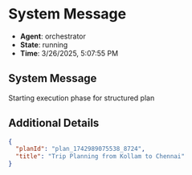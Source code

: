 # System Message

- **Agent**: orchestrator
- **State**: running
- **Time**: 3/26/2025, 5:07:55 PM

## System Message

Starting execution phase for structured plan

## Additional Details

```json
{
  "planId": "plan_1742989075538_8724",
  "title": "Trip Planning from Kollam to Chennai"
}
```

